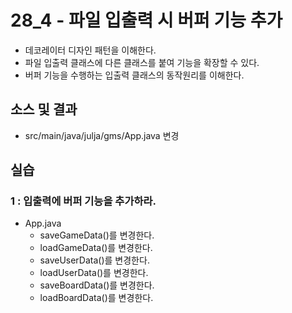 # 28_4 - 파일 입출력 시 버퍼 기능 추가

- 데코레이터 디자인 패턴을 이해한다.
- 파일 입출력 클래스에 다른 클래스를 붙여 기능을 확장할 수 있다.
- 버퍼 기능을 수행하는 입출력 클래스의 동작원리를 이해한다.

## 소스 및 결과

- src/main/java/julja/gms/App.java 변경
  
## 실습  

### 1 : 입출력에 버퍼 기능을 추가하라.

- App.java 
  - saveGameData()를 변경한다.
  - loadGameData()를 변경한다.
  - saveUserData()를 변경한다.
  - loadUserData()를 변경한다.
  - saveBoardData()를 변경한다.
  - loadBoardData()를 변경한다.

